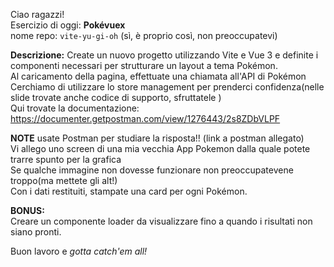 Ciao ragazzi!  
Esercizio di oggi: **Pokévuex**  
nome repo: `vite-yu-gi-oh` (sì, è proprio così, non preoccupatevi)

**Descrizione:**
Create un nuovo progetto utilizzando Vite e Vue 3 e definite i componenti necessari per strutturare un layout a tema Pokémon.  
Al caricamento della pagina, effettuate una chiamata all'API di Pokémon  
Cerchiamo di utilizzare lo store management per prenderci confidenza(nelle slide trovate anche codice di supporto, sfruttatele )  
Qui trovate la documentazione: https://documenter.getpostman.com/view/1276443/2s8ZDbVLPF

**NOTE**
usate Postman per studiare la risposta!! (link a postman allegato)    
Vi allego uno screen di una mia vecchia App Pokemon dalla quale potete trarre spunto per la grafica  
Se qualche immagine non dovesse funzionare  non preoccupatevene troppo(ma mettete gli alt!)  
Con i dati restituiti, stampate una card per ogni Pokémon.

**BONUS:**  
 Creare un componente loader da visualizzare fino a quando i risultati non siano pronti.

Buon lavoro e *gotta catch'em all!*
